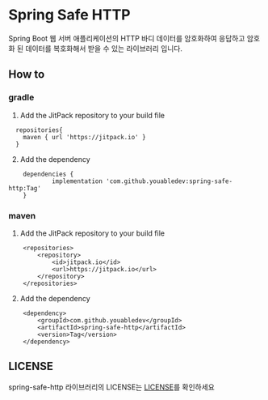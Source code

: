 # Spring Safe HTTP

Spring Boot 웹 서버 애플리케이션의 HTTP 바디 데이터를 암호화하여 응답하고 암호화 된 데이터를 복호화해서 받을 수 있는 라이브러리 입니다. 


## How to
### gradle
1. Add the JitPack repository to your build file
```
  repositories{
    maven { url 'https://jitpack.io' }
  }
```
2. Add the dependency
```
	dependencies {
	        implementation 'com.github.youabledev:spring-safe-http:Tag'
	}
```
### maven
1. Add the JitPack repository to your build file
```
	<repositories>
		<repository>
		    <id>jitpack.io</id>
		    <url>https://jitpack.io</url>
		</repository>
	</repositories>
```
2. Add the dependency
```
	<dependency>
	    <groupId>com.github.youabledev</groupId>
	    <artifactId>spring-safe-http</artifactId>
	    <version>Tag</version>
	</dependency>
```

## LICENSE
spring-safe-http 라이브러리의 LICENSE는 [LICENSE](https://github.com/youabledev/spring-safe-http/blob/main/LICENSE)를 확인하세요
